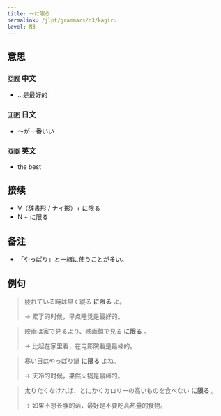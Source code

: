 ```yaml
---
title: 〜に限る
permalink: /jlpt/grammars/n3/kagiru
level: N3
---
```


## 意思

### 🇨🇳 中文

- ...是最好的

### 🇯🇵 日文

- ～が一番いい

### 🇬🇧 英文

- the best

## 接续

- V（辞書形 / ナイ形）\+ に限る
- N + に限る

## 备注

- 「やっぱり」と一緒に使うことが多い。

## 例句

> 疲れている時は早く寝る **に限る** よ。
>
> → 累了的时候，早点睡觉是最好的。

> 映画は家で見るより、映画館で見る **に限る** 。
>
> → 比起在家里看，在电影院看是最棒的。

> 寒い日はやっぱり鍋 **に限る** よね。
>
> → 天冷的时候，果然火锅是最棒的。

> 太りたくなければ、とにかくカロリーの高いものを食べない **に限る** 。
>
> → 如果不想长胖的话，最好是不要吃高热量的食物。

